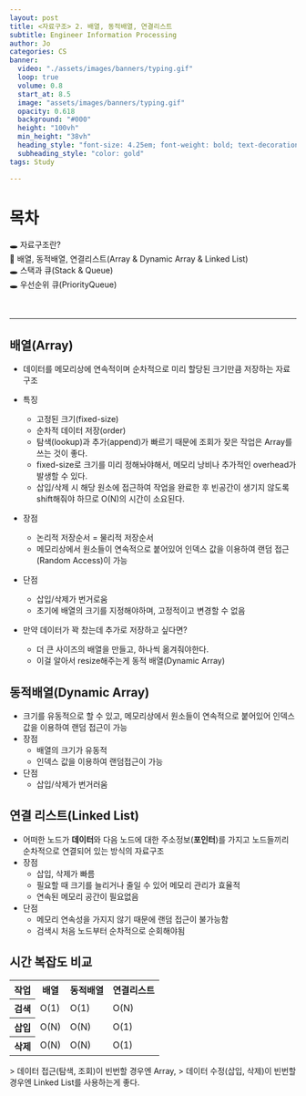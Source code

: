 ```yaml
---
layout: post
title: <자료구조> 2. 배열, 동적배열, 연결리스트
subtitle: Engineer Information Processing
author: Jo
categories: CS
banner:
  video: "./assets/images/banners/typing.gif"
  loop: true
  volume: 0.8
  start_at: 8.5
  image: "assets/images/banners/typing.gif"
  opacity: 0.618
  background: "#000"
  height: "100vh"
  min_height: "38vh"
  heading_style: "font-size: 4.25em; font-weight: bold; text-decoration: underline"
  subheading_style: "color: gold"
tags: Study

---
```


# 목차
🕳 자료구조란? <br>
📌 배열, 동적배열, 연결리스트(Array & Dynamic Array & Linked List) <br>
🕳 스택과 큐(Stack & Queue) <br>
🕳 우선순위 큐(PriorityQueue) <br>

<br>
<hr>



## 배열(Array)
- 데이터를 메모리상에 연속적이며 순차적으로 미리 할당된 크기만큼 저장하는 자료 구조
- 특징
  - 고정된 크기(fixed-size)
  - 순차적 데이터 저장(order)
  - 탐색(lookup)과 추가(append)가 빠르기 때문에 조회가 잦은 작업은 Array를 쓰는 것이 좋다.
  - fixed-size로 크기를 미리 정해놔야해서, 메모리 낭비나 추가적인 overhead가 발생할 수 있다.
  - 삽입/삭제 시 해당 원소에 접근하여 작업을 완료한 후 빈공간이 생기지 않도록 shift해줘야 하므로 O(N)의 시간이 소요된다.
- 장점
  - 논리적 저장순서 = 물리적 저장순서
  - 메모리상에서 원소들이 연속적으로 붙어있어 인덱스 값을 이용하여 랜덤 접근(Random Access)이 가능
- 단점
  - 삽입/삭제가 번거로움
  - 초기에 배열의 크기를 지정해야하며, 고정적이고 변경할 수 없음

- 만약 데이터가 꽉 찼는데 추가로 저장하고 싶다면?
  - 더 큰 사이즈의 배열을 만들고, 하나씩 옮겨줘야한다.
  - 이걸 알아서 resize해주는게 동적 배열(Dynamic Array)
 

## 동적배열(Dynamic Array)
- 크기를 유동적으로 할 수 있고, 메모리상에서 원소들이 연속적으로 붙어있어 인덱스값을 이용하여 랜덤 접근이 가능
- 장점
  - 배열의 크기가 유동적
  - 인덱스 값을 이용하여 랜덤접근이 가능
- 단점
  - 삽입/삭제가 번거러움

## 연결 리스트(Linked List)
- 어떠한 노드가 <b>데이터</b>와 다음 노드에 대한 주소정보(<b>포인터</b>)를 가지고 노드들끼리 순차적으로 연결되어 있는 방식의 자료구조
- 장점
  - 삽입, 삭제가 빠름
  - 필요할 때 크기를 늘리거나 줄일 수 있어 메모리 관리가 효율적
  - 연속된 메모리 공간이 필요없음
- 단점
  - 메모리 연속성을 가지지 않기 때문에 랜덤 접근이 불가능함
  - 검색시 처음 노드부터 순차적으로 순회해야됨

## 시간 복잡도 비교
<table>
  <tr>
    <th>작업</th>
    <th>배열</th>
    <th>동적배열</th>
    <th>연결리스트</th>
  </tr>
  <tr>
    <th>검색</th>
    <td>O(1)</td>
    <td>O(1)</td>
    <td>O(N)</td>
  </tr>
  <tr>
    <th>삽입</th>
    <td>O(N)</td>
    <td>O(N)</td>
    <td>O(1)</td>
  </tr>  
  <tr>
    <th>삭제</th>
    <td>O(N)</td>
    <td>O(N)</td>
    <td>O(1)</td>
  </tr>    
</table>
> 데이터 접근(탐색, 조회)이 빈번할 경우엔 Array,
> 데이터 수정(삽입, 삭제)이 빈번할 경우엔 Linked List를 사용하는게 좋다.










